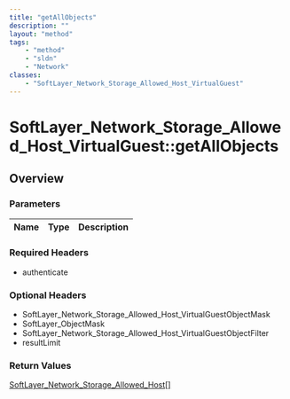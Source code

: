 ```yaml
---
title: "getAllObjects"
description: ""
layout: "method"
tags:
    - "method"
    - "sldn"
    - "Network"
classes:
    - "SoftLayer_Network_Storage_Allowed_Host_VirtualGuest"
---
```

# SoftLayer_Network_Storage_Allowed_Host_VirtualGuest::getAllObjects
## Overview 


### Parameters 
|Name | Type | Description |
| --- | --- | --- |


### Required Headers
* authenticate

### Optional Headers
* SoftLayer_Network_Storage_Allowed_Host_VirtualGuestObjectMask
* SoftLayer_ObjectMask
* SoftLayer_Network_Storage_Allowed_Host_VirtualGuestObjectFilter
* resultLimit

### Return Values
<a href='/reference/datatypes/SoftLayer_Network_Storage_Allowed_Host'>SoftLayer_Network_Storage_Allowed_Host[] </a>
